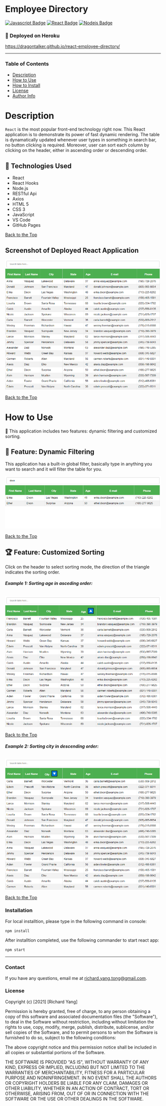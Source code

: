 # **Employee Directory**

[![Javascript Badge](https://img.shields.io/badge/-Javascript-F0DB4F?style=for-the-badge&labelColor=black&logo=javascript&logoColor=F0DB4F)](#) [![React Badge](https://img.shields.io/badge/-React-61DBFB?style=for-the-badge&labelColor=black&logo=react&logoColor=61DBFB)](#) [![Nodejs Badge](https://img.shields.io/badge/-Node.js-3C873A?style=for-the-badge&labelColor=black&logo=node.js&logoColor=3C873A)](#)

### :rocket: **Deployed on Heroku**

https://dragontalker.github.io/react-employee-directory/

---

### **Table of Contents**

- [Description](#description)
- [How to Use](#how-to-use)
- [How to Install](#how-to-install)
- [License](#license)
- [Author Info](#author-info)

# Description

`React` is the most popular front-end technology right now. This React application is to demonstrate its power of fast dynamic rendering. The table is dynamatically updated whenever user types in something in search bar, no button clicking is required. Moreover, user can sort each column by clicking on the header, either in ascending order or descending order.

## :wrench: **Technologies Used**

- React
- React Hooks
- Node.js
- RESTful Api
- Axios
- HTML 5
- CSS 3
- JavaScript
- VS Code
- GitHub Pages

[Back to the Top](#employee-directory)

## **Screenshot of Deployed React Application**

![app screenshot](./Assets/screenshot.png)

[Back to the Top](#employee-directory)

# How to Use

:crystal_ball: This application includes two features: dynamic filtering and customized sorting.

## :eyes: Feature: Dynamic Filtering

This application has a built-in global filter, basically type in anything you want to search and it will filter the table for you.

![filter screenshot](./Assets/filter.png)

[Back to the Top](#employee-directory)

## :trophy: Feature: Customized Sorting

Click on the header to select sorting mode, the direction of the triangle indicates the sorting order.

###### **Example 1: Sorting age in asceding order:**

![ascending sort](./Assets/sort_age.png)

[Back to the Top](#employee-directory)

###### **Example 2: Sorting city in descending order:**

![descending sort](./Assets/sort_city.png)

[Back to the Top](#employee-directory)

### **Installation**

For local installtion, please type in the following command in console:

```bash
npm install
```

After installtion completed, use the following commander to start react app:

```bash
npm start
```

---

### **Contact**

If you have any questions, email me at richard.yang.tong@gmail.com.

### **License**

Copyright (c) [2021] [Richard Yang]

Permission is hereby granted, free of charge, to any person obtaining a copy of this software and associated documentation files (the "Software"), to deal in the Software without restriction, including without limitation the rights to use, copy, modify, merge, publish, distribute, sublicense, and/or sell copies of the Software, and to permit persons to whom the Software is furnished to do so, subject to the following conditions:

The above copyright notice and this permission notice shall be included in all copies or substantial portions of the Software.

THE SOFTWARE IS PROVIDED "AS IS", WITHOUT WARRANTY OF ANY KIND, EXPRESS OR IMPLIED, INCLUDING BUT NOT LIMITED TO THE WARRANTIES OF MERCHANTABILITY, FITNESS FOR A PARTICULAR PURPOSE AND NONINFRINGEMENT. IN NO EVENT SHALL THE AUTHORS OR COPYRIGHT HOLDERS BE LIABLE FOR ANY CLAIM, DAMAGES OR OTHER LIABILITY, WHETHER IN AN ACTION OF CONTRACT, TORT OR OTHERWISE, ARISING FROM, OUT OF OR IN CONNECTION WITH THE SOFTWARE OR THE USE OR OTHER DEALINGS IN THE SOFTWARE.
